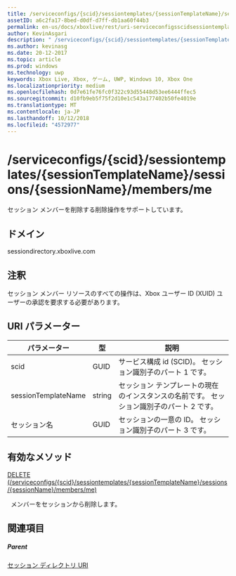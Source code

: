 ```yaml
---
title: /serviceconfigs/{scid}/sessiontemplates/{sessionTemplateName}/sessions/{sessionName}/members/me
assetID: a6c2fa17-8bed-d0df-d7ff-db1aa60f44b3
permalink: en-us/docs/xboxlive/rest/uri-serviceconfigsscidsessiontemplatessessiontemplatenamesessionssessionnamemembersme.html
author: KevinAsgari
description: " /serviceconfigs/{scid}/sessiontemplates/{sessionTemplateName}/sessions/{sessionName}/members/me"
ms.author: kevinasg
ms.date: 20-12-2017
ms.topic: article
ms.prod: windows
ms.technology: uwp
keywords: Xbox Live, Xbox, ゲーム, UWP, Windows 10, Xbox One
ms.localizationpriority: medium
ms.openlocfilehash: 0d7e61fe76fc0f322c93d55448d53ee6444ffec5
ms.sourcegitcommit: d10fb9eb5f75f2d10e1c543a177402b50fe4019e
ms.translationtype: MT
ms.contentlocale: ja-JP
ms.lasthandoff: 10/12/2018
ms.locfileid: "4572977"
---
```

# <a name="serviceconfigsscidsessiontemplatessessiontemplatenamesessionssessionnamemembersme"></a>/serviceconfigs/{scid}/sessiontemplates/{sessionTemplateName}/sessions/{sessionName}/members/me
セッション メンバーを削除する削除操作をサポートしています。
<a id="ID4EO"></a>


## <a name="domain"></a>ドメイン
sessiondirectory.xboxlive.com  
<a id="ID4ET"></a>

 
## <a name="remarks"></a>注釈

セッション メンバー リソースのすべての操作は、Xbox ユーザー ID (XUID) ユーザーの承認を要求する必要があります。

<a id="ID4EAB"></a>


## <a name="uri-parameters"></a>URI パラメーター

| パラメーター| 型| 説明|
| --- | --- | --- |
| scid| GUID| サービス構成 id (SCID)。 セッション識別子のパート 1 です。|
| sessionTemplateName| string| セッション テンプレートの現在のインスタンスの名前です。 セッション識別子のパート 2 です。|
| セッション名| GUID| セッションの一意の ID。 セッション識別子のパート 3 です。|

<a id="ID4EOC"></a>


## <a name="valid-methods"></a>有効なメソッド

[DELETE (/serviceconfigs/{scid}/sessiontemplates/{sessionTemplateName}/sessions/{sessionName}/members/me)](uri-serviceconfigsscidsessiontemplatessessiontemplatenamesessionssessionnamemembersmedelete.md)

&nbsp;&nbsp;メンバーをセッションから削除します。

<a id="ID4EYC"></a>


## <a name="see-also"></a>関連項目

<a id="ID4E1C"></a>


##### <a name="parent"></a>Parent

[セッション ディレクトリ URI](atoc-reference-sessiondirectory.md)
